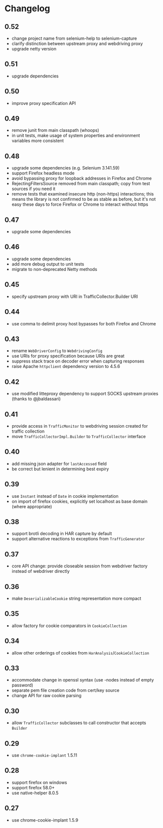 Changelog
=========

0.52
----

* change project name from selenium-help to selenium-capture
* clarify distinction between upstream proxy and webdriving proxy
* upgrade netty version

0.51
----

* upgrade dependencies

0.50
----

* improve proxy specification API

0.49
----

* remove junit from main classpath (whoops)
* in unit tests, make usage of system properties and environment variables 
  more consistent

0.48
----

* upgrade some dependencies (e.g. Selenium 3.141.59)
* support Firefox headless mode
* avoid bypassing proxy for loopback addresses in Firefox and Chrome
* RejectingFiltersSource removed from main classpath; copy from test sources if you need it
* remove tests that examined insecure http (non-https) interactions; this means the 
  library is not confirmed to be as stable as before, but it's not easy these days
  to force Firefox or Chrome to interact without https

0.47
----

* upgrade some dependencies

0.46
----

* upgrade some dependencies
* add more debug output to unit tests
* migrate to non-deprecated Netty methods 

0.45
----

* specify upstream proxy with URI in TrafficCollector.Builder URI

0.44
----

* use comma to delimit proxy host bypasses for both Firefox and Chrome

0.43
----

* rename `WebDriverConfig` to `WebdrivingConfig`
* use URIs for proxy specification because URIs are great
* suppress stack trace on decoder error when capturing responses
* raise Apache `httpclient` dependency version to 4.5.6

0.42
----

* use modified litteproxy dependency to support SOCKS upstream proxies (thanks to @jbaldassari) 

0.41
----

* provide access in `TrafficMonitor` to webdriving session created for traffic collection
* move `TrafficCollectorImpl.Builder` to `TrafficCollector` interface

0.40
----

* add missing json adapter for `lastAccessed` field
* be correct but lenient in determining best expiry

0.39
----

* use `Instant` instead of `Date` in cookie implementation
* on import of firefox cookies, explicitly set localhost as base domain (where appropriate)

0.38
----

* support brotli decoding in HAR capture by default
* support alternative reactions to exceptions from `TrafficGenerator`

0.37
----

* core API change: provide closeable session from webdriver factory instead of webdriver directly

0.36
----

* make `DeserializableCookie` string representation more compact

0.35
----

* allow factory for cookie comparators in `CookieCollection`

0.34
----

* allow other orderings of cookies from `HarAnalysis`/`CookieCollection`

0.33
----

* accommodate change in openssl syntax (use -nodes instead of empty password)
* separate pem file creation code from cert/key source
* change API for raw cookie parsing

0.30
----

* allow `TrafficCollector` subclasses to call constructor that accepts `Builder`

0.29
----

* use `chrome-cookie-implant` 1.5.11

0.28
----

* support firefox on windows
* support firefox 58.0+
* use native-helper 8.0.5

0.27
----

* use chrome-cookie-implant 1.5.9
